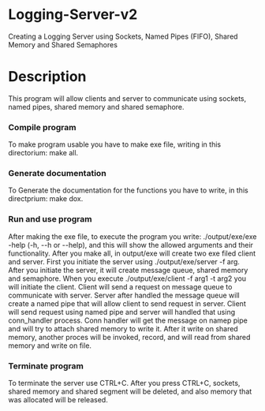 # Logging-Server-v2
Creating a Logging Server using Sockets, Named Pipes (FIFO), Shared Memory and Shared Semaphores
# Description
This program will allow clients and server to communicate using sockets, named pipes, shared memory and shared semaphore.

### Compile program
To make program usable you have to make exe file, writing in this directorium: make all.

### Generate documentation
To Generate the documentation for the functions you have to write, in this directprium: make dox.

### Run and use program
After making the exe file, to execute the program you write: ./output/exe/exe -help (-h, --h or --help), and this will show the allowed arguments and their functionality.
After you make all, in output/exe will create two exe filed client and server. 
First you initiate the server using ./output/exe/server -f arg. After you initiate the server, it will create message queue, shared memory and semaphore.
When you execute ./output/exe/client -f arg1 -t arg2 you will initiate the client. Client will send a request on message queue to communicate with server. Server after handled the message queue will create a named pipe that will allow client to send request in server.
Client will send request using named pipe and server will handled that using conn_handler process. Conn handler will get the message on namep pipe and will try to attach shared memory to write it. After it write on shared memory, another proces will be invoked, record, and will read from shared memory and write on file.

### Terminate program
To terminate the server use CTRL+C. After you press CTRL+C, sockets, shared memory and shared segment will be deleted, and also memory that was allocated will be released.
